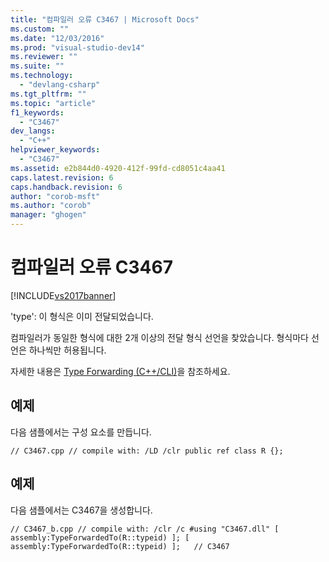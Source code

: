 ```yaml
---
title: "컴파일러 오류 C3467 | Microsoft Docs"
ms.custom: ""
ms.date: "12/03/2016"
ms.prod: "visual-studio-dev14"
ms.reviewer: ""
ms.suite: ""
ms.technology: 
  - "devlang-csharp"
ms.tgt_pltfrm: ""
ms.topic: "article"
f1_keywords: 
  - "C3467"
dev_langs: 
  - "C++"
helpviewer_keywords: 
  - "C3467"
ms.assetid: e2b844d0-4920-412f-99fd-cd8051c4aa41
caps.latest.revision: 6
caps.handback.revision: 6
author: "corob-msft"
ms.author: "corob"
manager: "ghogen"
---
```

# 컴파일러 오류 C3467
[!INCLUDE[vs2017banner](../../assembler/inline/includes/vs2017banner.md)]

'type': 이 형식은 이미 전달되었습니다.  
  
 컴파일러가 동일한 형식에 대한 2개 이상의 전달 형식 선언을 찾았습니다. 형식마다 선언은 하나씩만 허용됩니다.  
  
 자세한 내용은 [Type Forwarding \(C\+\+\/CLI\)](../../windows/type-forwarding-cpp-cli.md)을 참조하세요.  
  
## 예제  
 다음 샘플에서는 구성 요소를 만듭니다.  
  
```  
// C3467.cpp // compile with: /LD /clr public ref class R {};  
```  
  
## 예제  
 다음 샘플에서는 C3467을 생성합니다.  
  
```  
// C3467_b.cpp // compile with: /clr /c #using "C3467.dll" [ assembly:TypeForwardedTo(R::typeid) ]; [ assembly:TypeForwardedTo(R::typeid) ];   // C3467  
```